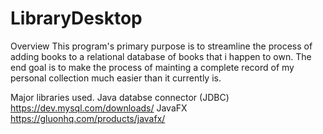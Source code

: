 # LibraryDesktop

Overview
  This program's primary purpose is to streamline the process of adding books to a relational database of books that i happen to own. 
  The end goal is to make the process of mainting a complete record of my personal collection much easier than it currently is. 

Major libraries used.
  Java databse connector (JDBC) https://dev.mysql.com/downloads/
  JavaFX https://gluonhq.com/products/javafx/
  
